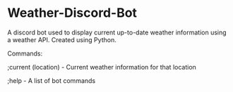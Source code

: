 # Weather-Discord-Bot
A discord bot used to display current up-to-date weather information using a weather API. Created using Python.

Commands:

;current (location) - Current weather information for that location

;help - A list of bot commands

